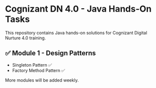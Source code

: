 # Cognizant DN 4.0 - Java Hands-On Tasks

This repository contains Java hands-on solutions for Cognizant Digital Nurture 4.0 training.

## ✅ Module 1 - Design Patterns

- Singleton Pattern ✅
- Factory Method Pattern ✅

More modules will be added weekly.
